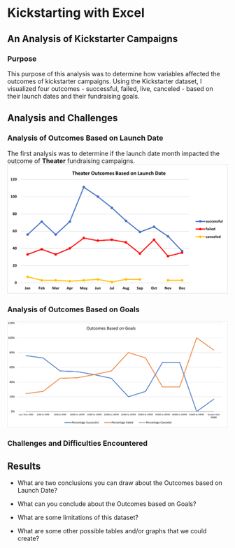 # Kickstarting with Excel

## An Analysis of Kickstarter Campaigns

### Purpose
This purpose of this analysis was to determine how variables affected the outcomes of kickstarter campaigns. Using the Kickstarter dataset, I visualized four outcomes - successful, failed, live, canceled - based on their launch dates and their fundraising goals.
## Analysis and Challenges

### Analysis of Outcomes Based on Launch Date
The first analysis was to determine if the launch date month impacted the outcome of **Theater** fundraising campaigns.
![Theater_Outcomes_vs_Launches](Theater_Outcomes_vs_Launch.png)
### Analysis of Outcomes Based on Goals
![Outcomes_vs_Goals](Outcomes_vs_Goals.png)
### Challenges and Difficulties Encountered

## Results

- What are two conclusions you can draw about the Outcomes based on Launch Date?

- What can you conclude about the Outcomes based on Goals?

- What are some limitations of this dataset?

- What are some other possible tables and/or graphs that we could create?
